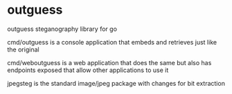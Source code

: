 outguess
========

outguess steganography library for go

cmd/outguess is a console application that embeds and retrieves just like the original

cmd/weboutguess is a web application that does the same but also has endpoints exposed that allow other applications to use it

jpegsteg is the standard image/jpeg package with changes for bit extraction
